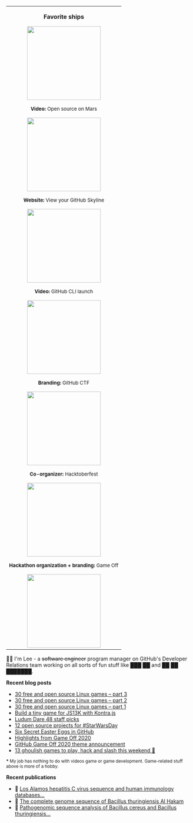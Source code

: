 <table align="right" >
  <tr>
    <td>
    <center>
      <div align="center">
        <p><strong>Favorite ships</strong></p>
        <a href="https://twitter.com/github/status/1384130507898720262"><img width="200" src="https://user-images.githubusercontent.com/121322/131424175-5150da6e-ccc7-4da3-b949-6654eec0b3dc.gif"></a>
        <p><sup><strong>Video:</strong> Open source on Mars</sup></p>
        <a href="https://twitter.com/search?q=skyline.github.com&src=typed_query"><img width="200" src="https://user-images.githubusercontent.com/121322/108665450-d0f52380-7489-11eb-832b-09b614c59f2a.gif"></a>
        <p><sup><strong>Website:</strong> View your GitHub Skyline</sup></p>  
        <a href="https://twitter.com/github/status/1306586113293729795"><img width="200" src="https://user-images.githubusercontent.com/121322/131424875-fc90b70b-7f4a-41b5-aca7-7165fc17ea9a.gif"></a>
        <p><sup><strong>Video:</strong> GitHub CLI launch</sup></p>
        <a href="https://twitter.com/github/status/1374087749234528260"><img width="200" src="https://github.blog/wp-content/uploads/2021/03/capture-the-flag-banner.gif"></a>  
        <p><sup><strong>Branding:</strong> GitHub CTF</sup></p>
        <a href="https://twitter.com/search?q=from%3Agithub%20hacktoberfest&src=typed_query"><img width="200" src="https://user-images.githubusercontent.com/121322/132391362-2cc0620f-93ca-4a05-a48c-948c54950cba.png"></a>  
        <p><sup><strong>Co-organizer:</strong> Hacktoberfest</sup></p>
        <a href="https://twitter.com/github/status/925824052274647040"><img width="200" src="https://user-images.githubusercontent.com/18125109/31239479-d554f29c-a9c2-11e7-8138-71483d537ca9.gif"></a>  
        <p><sup><strong>Hackathon organization + branding:</strong> Game Off</sup></p>
        <img src="gitris.gif" width="200">
      </div>
    </center>
    </td>
  </tr>
</table>

<p>👋🏻 I'm Lee - a <strike>software engineer</strike> program manager on GitHub's Developer Relations team working on all sorts of fun stuff like ███ ██ and ██ ██ ███████.</p>

<strong>Recent blog posts</strong>

<!-- BLOG-POST-LIST:START -->
- [30 free and open source Linux games – part 3](https://github.blog/2021-08-27-30-free-and-open-source-linux-games-part-3/)
- [30 free and open source Linux games – part 2](https://github.blog/2021-08-26-30-free-and-open-source-linux-games-part-2/)
- [30 free and open source Linux games – part 1](https://github.blog/2021-08-25-30-free-and-open-source-linux-games-part-1/)
- [Build a tiny game for JS13K with Kontra.js](https://dev.to/github/build-a-tiny-game-for-js13k-with-kontra-js-8pb)
- [Ludum Dare 48 staff picks](https://github.blog/2021-05-19-ludum-dare-48-staff-picks/)
- [12 open source projects for #StarWarsDay](https://dev.to/leereilly/may-the-fourth-be-with-you-4hje)
- [Six Secret Easter Eggs in GitHub](https://dev.to/github/six-secret-easter-eggs-in-github-2j17)
- [Highlights from Game Off 2020](https://github.blog/2020-12-23-highlights-from-game-off-2020/)
- [GitHub Game Off 2020 theme announcement](https://github.blog/2020-11-01-github-game-off-2020-theme-announcement/)
- [13 ghoulish games to play, hack and slash this weekend 👻](https://github.blog/2020-10-30-13-ghoulish-games-to-play-hack-and-slash-this-weekend/)
<!-- BLOG-POST-LIST:END -->
<sup><strong>*</strong> My job has nothing to do with videos game or game development. Game-related stuff above is more of a hobby.</sup>

<strong>Recent publications</strong>

- 🦠 [Los Alamos hepatitis C virus sequence and human immunology databases...](https://pubmed.ncbi.nlm.nih.gov/17626595/)
- 🧬 [The complete genome sequence of Bacillus thuringiensis Al Hakam](https://pubmed.ncbi.nlm.nih.gov/17337577/)
- 🔬 [Pathogenomic sequence analysis of Bacillus cereus and Bacillus thuringiensis...](https://pubmed.ncbi.nlm.nih.gov/16621833/)
